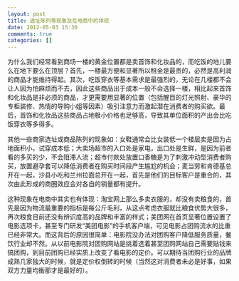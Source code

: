 ```yaml
---
layout: post
title: 选址陈列等现象及在电商中的体现
date: 2012-05-03 15:30
comments: true
categories: []
---
```

为什么我们经常看到商场一楼的黄金位置都是卖首饰和化妆品的，而吃饭的地儿要么在地下要么在顶层？首先，一楼最方便和显著所以租金是最贵的，必然是高利润的商品才能维持得起。其次，吃饭穿衣等基本需求是最强烈的，无论在几楼都不会让人因为怕麻烦而不去，因此这些商品出于成本一般不会选择一楼，相比起来首饰和化妆品是非必须的商品，才更需要用显著的位置（包括醒目的灯光照射、豪华的专柜装修、热情的导购小姐等因素）吸引注意力而激起潜在消费者的购买欲。最后，首饰和化妆品这些商品占地极小价格也足够高，导致其单位面积的产出会比吃饭穿衣等多得多。

其他一些商家选址或商品陈列的现象如：女鞋通常会比女装低一个楼层卖是因为占地面积小，试穿成本低；大卖场超市的入口处是家电，出口处是生鲜，是因为前者看的多买的少，不会阻滞人流；超市付款处放置口香糖是为了刺激冲动型消费者购买，放置避孕套可以降低消费者在购买时间段产生尴尬的机会；麦当劳和肯德基总开在一起，沙县小吃和兰州拉面总开在一起，首先是他们的目标客户是重合的，其次由此形成的商圈效应会对各自的销量都有提升。

这种现象在电商中其实也有体现：淘宝网上那么多卖衣服的，却没有卖粮食的，首先是因为物流最重要的指标是每公斤毛利，从这点考虑衣服就比粮食优势大很多，再次粮食目前还没有辨识度高的品牌和丰富的样式；美团网在首页显著位置设置了电影选项卡，甚至专门研发“美团电影”的手机客户端，可见电影占团购流水的比重已经非常大。而这背后的原因很简单：电影院没办法对团购客户降低服务质量，餐饮行业却不然。从以前电影院对团购网站是挑着选着甚至团购网站自己需要贴钱来搞团购，到目前团购已经实质上改变了看电影的定价。可以期待当团购行业的品牌成熟几家独大的时候，就是定价权倒转的时候（当然这对消费者未必是好事，如果双方力量均衡那才是最好的）。
